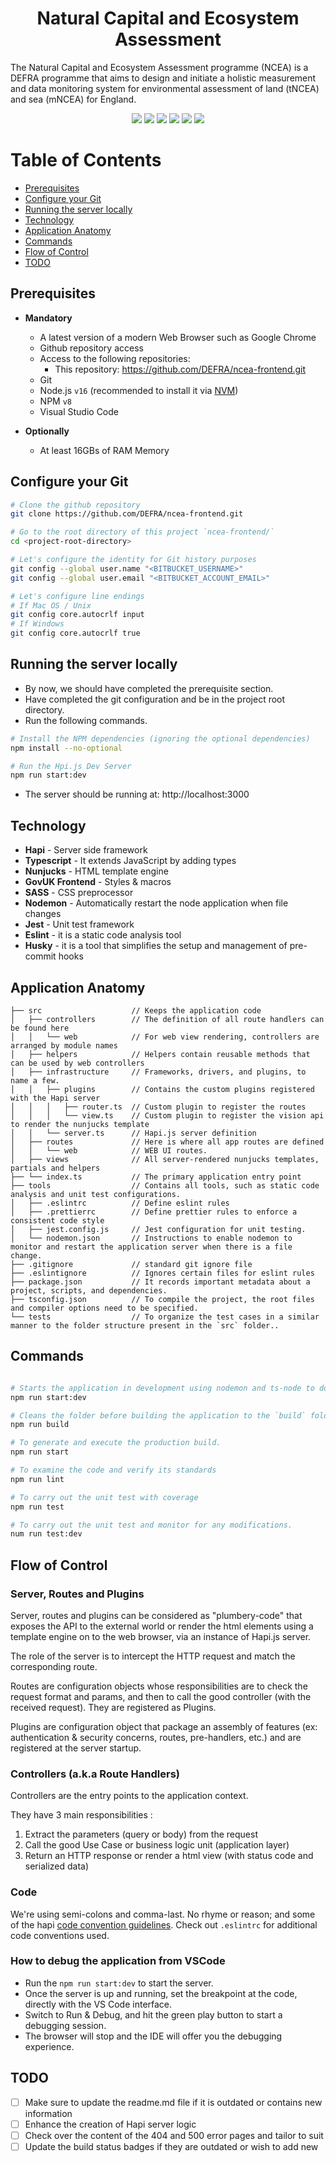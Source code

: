 <h1 style="text-align: center;">Natural Capital and Ecosystem Assessment</h1>

The Natural Capital and Ecosystem Assessment programme (NCEA) is a DEFRA programme that aims to design and initiate a holistic measurement and data monitoring system for environmental assessment of land (tNCEA) and sea (mNCEA) for England.

<p align="center">
    <a alt="Node.js">
        <img src="https://img.shields.io/badge/Node.js-LTS-green.svg" />
    </a>
    <a alt="Hapi.js">
        <img src="https://img.shields.io/badge/Hapi.js-21.x-yellowgreen.svg" />
    </a>
    <a alt="GovUK Frontend">
        <img src="https://img.shields.io/badge/govuk_frontend-5.x-green.svg" />
    </a>
    <a alt="Nunjucks">
        <img src="https://img.shields.io/badge/nunjucks-3.x-yellowgreen.svg" />
    </a>
    <a alt="Jest">
        <img src="https://img.shields.io/badge/jest-29.x-yellowgreen.svg" />
    </a>
    <a alt="Dependencies">
        <img src="https://img.shields.io/badge/dependencies-up%20to%20date-brightgreen.svg" />
    </a>
</p>

<h1>Table of Contents</h1>

- [Prerequisites](#prerequisites)
- [Configure your Git](#configure-your-git)
- [Running the server locally](#running-the-server-locally)
- [Technology](#technology)
- [Application Anatomy](#application-anatomy)
- [Commands](#commands)
- [Flow of Control](#flow-of-control)
- [TODO](#todo)

## Prerequisites

- **Mandatory**

  - A latest version of a modern Web Browser such as Google Chrome
  - Github repository access
  - Access to the following repositories:
    - This repository: https://github.com/DEFRA/ncea-frontend.git
  - Git
  - Node.js `v16` (recommended to install it via [NVM](https://github.com/nvm-sh/nvm))
  - NPM `v8`
  - Visual Studio Code

- **Optionally**
  - At least 16GBs of RAM Memory

## Configure your Git

```bash
# Clone the github repository
git clone https://github.com/DEFRA/ncea-frontend.git

# Go to the root directory of this project `ncea-frontend/`
cd <project-root-directory>

# Let's configure the identity for Git history purposes
git config --global user.name "<BITBUCKET_USERNAME>"
git config --global user.email "<BITBUCKET_ACCOUNT_EMAIL>"

# Let's configure line endings
# If Mac OS / Unix
git config core.autocrlf input
# If Windows
git config core.autocrlf true
```

## Running the server locally

- By now, we should have completed the prerequisite section.
- Have completed the git configuration and be in the project root directory.
- Run the following commands.

```bash
# Install the NPM dependencies (ignoring the optional dependencies)
npm install --no-optional

# Run the Hpi.js Dev Server
npm run start:dev
```

- The server should be running at: http://localhost:3000

## Technology

- **Hapi** - Server side framework
- **Typescript** - It extends JavaScript by adding types
- **Nunjucks** - HTML template engine
- **GovUK Frontend** - Styles & macros
- **SASS** - CSS preprocessor
- **Nodemon** - Automatically restart the node application when file changes
- **Jest** - Unit test framework
- **Eslint** - it is a static code analysis tool
- **Husky** - it is a tool that simplifies the setup and management of pre-commit hooks

## Application Anatomy

```
├── src                    // Keeps the application code
│   ├── controllers        // The definition of all route handlers can be found here
│   │   └── web            // For web view rendering, controllers are arranged by module names
│   ├── helpers            // Helpers contain reusable methods that can be used by web controllers
│   ├── infrastructure     // Frameworks, drivers, and plugins, to name a few.
│   │   ├── plugins        // Contains the custom plugins registered with the Hapi server
│   │   │   ├── router.ts  // Custom plugin to register the routes
│   │   │   └── view.ts    // Custom plugin to register the vision api to render the nunjucks template
│   │   └── server.ts      // Hapi.js server definition
│   ├── routes             // Here is where all app routes are defined
│   │   └── web            // WEB UI routes.
│   ├── views              // All server-rendered nunjucks templates, partials and helpers
├── └── index.ts           // The primary application entry point
├── tools                  // Contains all tools, such as static code analysis and unit test configurations.
│   ├── .eslintrc          // Define eslint rules
│   ├── .prettierrc        // Define prettier rules to enforce a consistent code style
│   ├── jest.config.js     // Jest configuration for unit testing.
│   └── nodemon.json       // Instructions to enable nodemon to monitor and restart the application server when there is a file change.
├── .gitignore             // standard git ignore file
├── .eslintignore          // Ignores certain files for eslint rules
├── package.json           // It records important metadata about a project, scripts, and dependencies.
├── tsconfig.json          // To compile the project, the root files and compiler options need to be specified.
└── tests                  // To organize the test cases in a similar manner to the folder structure present in the `src` folder..

```

## Commands

```bash

# Starts the application in development using nodemon and ts-node to do application reloading.
npm run start:dev

# Cleans the folder before building the application to the `build` folder.
npm run build

# To generate and execute the production build.
npm run start

# To examine the code and verify its standards
npm run lint

# To carry out the unit test with coverage
npm run test

# To carry out the unit test and monitor for any modifications.
num run test:dev

```

## Flow of Control

<h3>Server, Routes and Plugins</h3>

Server, routes and plugins can be considered as "plumbery-code" that exposes the API to the external world or render the html elements using a template engine on to the web browser, via an instance of Hapi.js server.

The role of the server is to intercept the HTTP request and match the corresponding route.

Routes are configuration objects whose responsibilities are to check the request format and params, and then to call the good controller (with the received request). They are registered as Plugins.

Plugins are configuration object that package an assembly of features (ex: authentication & security concerns, routes, pre-handlers, etc.) and are registered at the server startup.

<h3>Controllers (a.k.a Route Handlers)</h3>

Controllers are the entry points to the application context.

They have 3 main responsibilities :

1. Extract the parameters (query or body) from the request
2. Call the good Use Case or business logic unit (application layer)
3. Return an HTTP response or render a html view (with status code and serialized data)

<h3>Code</h3>

We're using semi-colons and comma-last. No rhyme or reason; and some of the hapi [code convention guidelines](http://hapijs.com/styleguide). Check out `.eslintrc` for additional code conventions used.

<h3>How to debug the application from VSCode</h3>

- Run the `npm run start:dev` to start the server.
- Once the server is up and running, set the breakpoint at the code, directly with the VS Code interface.
- Switch to Run & Debug, and hit the green play button to start a debugging session.
- The browser will stop and the IDE will offer you the debugging experience.

## TODO

- [ ] Make sure to update the readme.md file if it is outdated or contains new information
- [ ] Enhance the creation of Hapi server logic
- [ ] Check over the content of the 404 and 500 error pages and tailor to suit
- [ ] Update the build status badges if they are outdated or wish to add new
